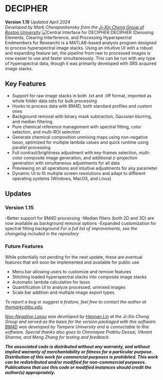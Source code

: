 # DECIPHER
**Version 1.15** *Updated April 2024*\
*Developed by Mark Cherepashensky from the [Ji-Xin Cheng Group of Boston University](https://sites.bu.edu/cheng-group/)*
![Central Interface for DECIPHER](https://i.imgur.com/XuZUKJa.png)
DECIPHER (Denosing Elements, Clearing Interference, and Processing Hyperspectral Endmembers for Research) is a MATLAB-based analysis program designed to process hyperspectral image stacks. Using an intuitive UI with a robust and expanding feature set, the pipeline from raw to processed images is now easier to use and faster simultaneously. This can be run with any type of hyperspectral data, though it was primarily developed with SRS acquired image stacks.

## Key Features
 - Support for raw image stacks in both .txt and .tiff format, imported as whole folder data sets for bulk processing
 - Hooks to process data with BM4D, both standard profiles and custom ones
 - Background removal with binary mask subtraction, Gaussian blurring, and median filtering
 - Pure chemical reference management with spectral fitting, color selection, and multi-ROI selection
 - Generate chemical composition unmixing maps using non-negative lasso, optimized for multiple lambda values and quick runtime using parallel processing
 - Full contrast/brightness adjustment with key-frames selection, multi-color composite image generation, and additional z-projection generation with simultaneous adjustments for all data
 - Previewing on all operations and intuitive adjustments for any parameter
 - Dynamic UI to fit multiple screen resolutions and adapt to different operating systems (Windows, MacOS, and Linux)

## Updates
### Version 1.15
-Better support for BM4D processing
-Median filters (both 2D and 3D) are now available as background removal options
-Expanded customization for spectral fitting background
*For a full list of improvements, see the changelog included in the repository*

### Future Features
 While potentially not pending for the next update, these are eventual features that will soon be implemented and available for public use
 - Menu bar allowing users to customize and remove features
 - Stitching loaded hyperspectral stacks into composite image stacks
 - Automatic lambda calculation for lasso
 - Quantification UI to analyze processed, unmixed images
 - Scale bar addition and multiple image export types
 
*To report a bug or suggest a feature, feel free to contact the author at themarkc@bu.edu.*

 *[Non-Negative Lasso](https://github.com/buchenglab/nonneg_LASSO_spectral_unmixing) was developed by [Haonan Lin](https://sites.google.com/view/hnlin) at the Ji-Xin Cheng Group and served as the basis for the version packaged with this software. [BM4D](https://webpages.tuni.fi/foi/GCF-BM3D/) was developed by Tampere University and is connectable to this software. Special thanks also goes to Chinmayee Prabhu Dessai, Vikrant Sharma, and Meng Zhang for testing and feedback.*

***The associated code is distributed without any warranty, and without implied warranty of merchantability or fitness for a particular purpose. Distribution of this work for commercial purposes is prohibited. This work can be redistributed and/or modified for non-commercial purposes. Publications that use this code or modified instances should credit the author(s) appropriately.***
